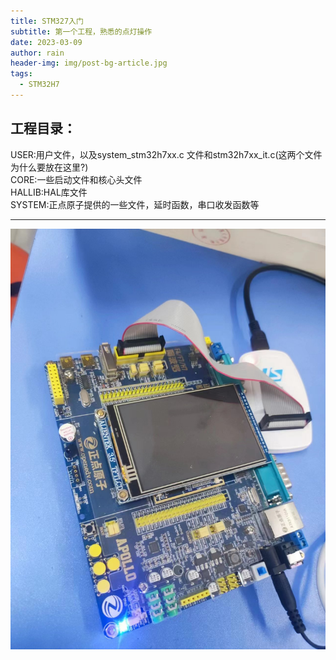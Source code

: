 ```yaml
---
title: STM327入门
subtitle: 第一个工程，熟悉的点灯操作
date: 2023-03-09
author: rain
header-img: img/post-bg-article.jpg
tags:
  - STM32H7
---
```

## 工程目录：
  USER:用户文件，以及system_stm32h7xx.c 文件和stm32h7xx_it.c(这两个文件为什么要放在这里?)  
  CORE:一些启动文件和核心头文件  
  HALLIB:HAL库文件  
  SYSTEM:正点原子提供的一些文件，延时函数，串口收发函数等


---

![avatar](/img/STM32H7.jpg)
